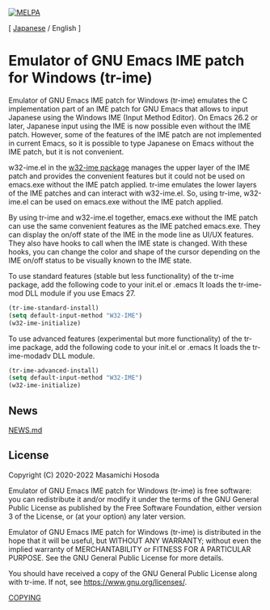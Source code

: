 [![MELPA](https://melpa.org/packages/tr-ime-badge.svg)](https://melpa.org/#/tr-ime)

[ [Japanese](./README.md) / English ]

# Emulator of GNU Emacs IME patch for Windows (tr-ime)

Emulator of GNU Emacs IME patch for Windows (tr-ime) emulates the C
implementation part of an IME patch for GNU Emacs that allows to input
Japanese using the Windows IME (Input Method Editor).  On Emacs 26.2 or
later, Japanese input using the IME is now possible even without the IME
patch.  However, some of the features of the IME patch are not implemented
in current Emacs, so it is possible to type Japanese on Emacs without the
IME patch, but it is not convenient.

w32-ime.el in the
[w32-ime package](https://github.com/trueroad/w32-ime.el)
manages the upper layer of the IME
patch and provides the convenient features but it could not be used on
emacs.exe without the IME patch applied.  tr-ime emulates the lower
layers of the IME patches and can interact with w32-ime.el.  So, using
tr-ime, w32-ime.el can be used on emacs.exe without the IME patch applied.

By using tr-ime and w32-ime.el together, emacs.exe without the IME patch
can use the same convenient features as the IME patched emacs.exe.  They
can display the on/off state of the IME in the mode line as UI/UX features.
They also have hooks to call when the IME state is changed.  With these
hooks, you can change the color and shape of the cursor depending on the
IME on/off status to be visually known to the IME state.

To use standard features (stable but less functionality) of the tr-ime
package, add the following code to your init.el or .emacs
It loads the tr-ime-mod DLL module if you use Emacs 27.

```el
(tr-ime-standard-install)
(setq default-input-method "W32-IME")
(w32-ime-initialize)
```

To use advanced features (experimental but more functionality) of the
tr-ime package, add the following code to your init.el or .emacs
It loads the tr-ime-modadv DLL module.

```el
(tr-ime-advanced-install)
(setq default-input-method "W32-IME")
(w32-ime-initialize)
```

## News

[NEWS.md](./NEWS.md)

## License

Copyright (C) 2020-2022 Masamichi Hosoda

Emulator of GNU Emacs IME patch for Windows (tr-ime)
is free software: you can redistribute it and/or modify
it under the terms of the GNU General Public License as published by
the Free Software Foundation, either version 3 of the License, or
(at your option) any later version.

Emulator of GNU Emacs IME patch for Windows (tr-ime)
is distributed in the hope that it will be useful,
but WITHOUT ANY WARRANTY; without even the implied warranty of
MERCHANTABILITY or FITNESS FOR A PARTICULAR PURPOSE.  See the
GNU General Public License for more details.

You should have received a copy of the GNU General Public License
along with tr-ime.
If not, see <https://www.gnu.org/licenses/>.

[COPYING](./COPYING)
